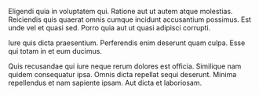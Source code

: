 Eligendi quia in voluptatem qui. Ratione aut ut autem atque molestias. Reiciendis quis quaerat omnis cumque incidunt accusantium possimus. Est unde vel et quasi sed. Porro quia aut ut quasi adipisci corrupti.
 Iure quis dicta praesentium. Perferendis enim deserunt quam culpa. Esse qui totam in et eum ducimus.
 Quis recusandae qui iure neque rerum dolores est officia. Similique nam quidem consequatur ipsa. Omnis dicta repellat sequi deserunt. Minima repellendus et nam sapiente ipsam. Aut dicta et laboriosam.
